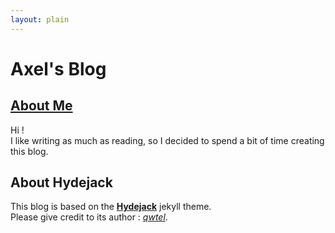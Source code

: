 ```yaml
---
layout: plain
---
```


# Axel's Blog

## [About Me]

Hi !<br>
I like writing as much as reading, so I decided to spend a bit of time creating this blog.<br>

## About Hydejack

This blog is based on the **[Hydejack]** jekyll theme.<br>
Please give credit to its author : *[qwtel]*.

[About Me]: https://blog.smooth-sailing.net/about/
[Hydejack]: https://hydejack.com/
[qwtel]: https://github.com/qwtel
